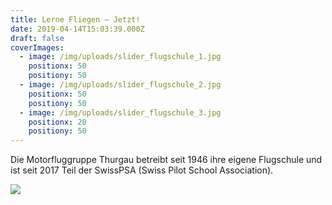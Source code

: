 ```yaml
---
title: Lerne Fliegen – Jetzt!
date: 2019-04-14T15:03:39.000Z
draft: false
coverImages:
  - image: /img/uploads/slider_flugschule_1.jpg
    positionx: 50
    positiony: 50
  - image: /img/uploads/slider_flugschule_2.jpg
    positionx: 50
    positiony: 50
  - image: /img/uploads/slider_flugschule_3.jpg
    positionx: 20
    positiony: 50
---
```

Die Motorfluggruppe Thurgau betreibt seit 1946 ihre eigene Flugschule und ist seit 2017 Teil der SwissPSA (Swiss Pilot School Association).

![](/img/uploads/logo-swiss-psa.jpg)
